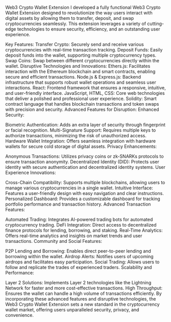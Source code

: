 
Web3 Crypto Wallet Extension
I developed a fully functional Web3 Crypto Wallet Extension designed to revolutionize the way users interact with digital assets by allowing them to transfer, deposit, and swap cryptocurrencies seamlessly. This extension leverages a variety of cutting-edge technologies to ensure security, efficiency, and an outstanding user experience.

Key Features:
Transfer Crypto: Securely send and receive various cryptocurrencies with real-time transaction tracking.
Deposit Funds: Easily deposit funds into the wallet, supporting multiple cryptocurrency types.
Swap Coins: Swap between different cryptocurrencies directly within the wallet.
Disruptive Technologies and Innovations:
Ethers.js: Facilitates interaction with the Ethereum blockchain and smart contracts, enabling secure and efficient transactions.
Node.js & Express.js: Backend infrastructure that supports robust wallet operations and seamless user interactions.
React: Frontend framework that ensures a responsive, intuitive, and user-friendly interface.
JavaScript, HTML, CSS: Core web technologies that deliver a polished and professional user experience.
Solidity: Smart contract language that handles blockchain transactions and token swaps with precision and security.
Advanced Features for Disruption:
Enhanced Security:

Biometric Authentication: Adds an extra layer of security through fingerprint or facial recognition.
Multi-Signature Support: Requires multiple keys to authorize transactions, minimizing the risk of unauthorized access.
Hardware Wallet Integration: Offers seamless integration with hardware wallets for secure cold storage of digital assets.
Privacy Enhancements:

Anonymous Transactions: Utilizes privacy coins or zk-SNARKs protocols to ensure transaction anonymity.
Decentralized Identity (DID): Protects user identity with secure authentication and decentralized identity systems.
User Experience Innovations:

Cross-Chain Compatibility: Supports multiple blockchains, allowing users to manage various cryptocurrencies in a single wallet.
Intuitive Interface: Features a user-friendly design with easy navigation and clear instructions.
Personalized Dashboard: Provides a customizable dashboard for tracking portfolio performance and transaction history.
Advanced Transaction Features:

Automated Trading: Integrates AI-powered trading bots for automated cryptocurrency trading.
DeFi Integration: Direct access to decentralized finance protocols for lending, borrowing, and staking.
Real-Time Analytics: Offers real-time analytics and insights on market trends and user transactions.
Community and Social Features:

P2P Lending and Borrowing: Enables direct peer-to-peer lending and borrowing within the wallet.
Airdrop Alerts: Notifies users of upcoming airdrops and facilitates easy participation.
Social Trading: Allows users to follow and replicate the trades of experienced traders.
Scalability and Performance:

Layer 2 Solutions: Implements Layer 2 technologies like the Lightning Network for faster and more cost-effective transactions.
High Throughput: Ensures the wallet can handle a high volume of transactions efficiently.
By incorporating these advanced features and disruptive technologies, the Web3 Crypto Wallet Extension sets a new standard in the cryptocurrency wallet market, offering users unparalleled security, privacy, and convenience.
